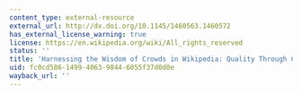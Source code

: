 ```yaml
---
content_type: external-resource
external_url: http://dx.doi.org/10.1145/1460563.1460572
has_external_license_warning: true
license: https://en.wikipedia.org/wiki/All_rights_reserved
status: ''
title: 'Harnessing the Wisdom of Crowds in Wikipedia: Quality Through Coordination'
uid: fc0cd586-1499-4063-9844-6055f37d0d0e
wayback_url: ''
---
```

